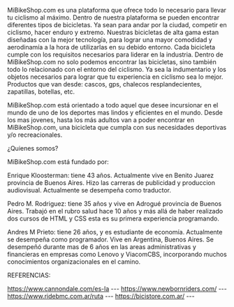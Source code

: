 MiBikeShop.com es una plataforma que ofrece todo lo necesario para llevar tu ciclismo al máximo. Dentro de nuestra plataforma se pueden encontrar diferentes tipos de bicicletas.
Ya sean para andar por la ciudad, competir en ciclismo, hacer enduro y extremo. Nuestras bicicletas de alta gama estan diseñadas con la mejor tecnología, para lograr una mayor 
comodidad y aerodinamía a la hora de utilizarlas en su debido entorno. Cada bicicleta cumple con los requisitos necesarios para liderar en la industria.
Dentro de MiBikeShop.com no solo podemos encontrar las bicicletas, sino también todo lo relacionado con el entorno del ciclismo. Ya sea la indumentario y los objetos necesarios
para lograr que tu experiencia en ciclismo sea lo mejor. Productos que van desde: cascos, gps, chalecos resplandecientes, zapatillas, botellas, etc.

MiBikeShop.com está orientado a todo aquel que desee incursionar en el mundo de uno de los deportes mas lindos y eficientes en el mundo. Desde los mas jovenes, hasta los más 
adultos van a poder encontrar en MiBikeShop.com, una bicicleta que cumpla con sus necesidades deportivas y/o recreacionales.


¿Quienes somos?

MiBikeShop.com está fundado por:

Enrique Kloosterman: tiene 43 años. Actualmente vive en Benito Juarez provincia de Buenos Aires.
Hizo las carreras de publicidad y produccion audiovisual. Actualmente se desempeña como traductor.

Pedro M. Rodriguez: tiene 35 años y vive en Adrogué provincia de Buenos Aires.
Trabajó en el rubro salud hace 10 años y más allá de haber realizado dos cursos de HTML y CSS esta es su primera experiencia programando.

Andres M Prieto: tiene 26 años, y es estudiante de economía. Actualmente se desempeña como programador. Vive en Argentina, Buenos Aires. Se desempeñó durante mas de 6 años en las areas administrativas y financieras en empresas como Lenovo y ViacomCBS, incorporando muchos conocimientos organizacionales en el camino. 


REFERENCIAS:

https://www.cannondale.com/es-la  ---
https://www.newbornriders.com/    ---
https://www.ridebmc.com.ar/ruta   ---
https://bicistore.com.ar/   ---
